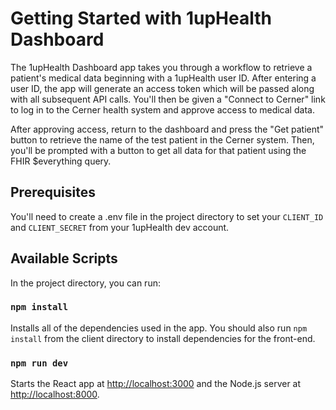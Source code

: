 # Getting Started with 1upHealth Dashboard

The 1upHealth Dashboard app takes you through a workflow to retrieve a patient's medical data beginning with a 1upHealth user ID. After entering a user ID, the app will generate an access token which will be passed along with all subsequent API calls. You'll then be given a "Connect to Cerner" link to log in to the Cerner health system and approve access to medical data.

After approving access, return to the dashboard and press the "Get patient" button to retrieve the name of the test patient in the Cerner system.
Then, you'll be prompted with a button to get all data for that patient using the FHIR $everything query.

## Prerequisites

You'll need to create a .env file in the project directory to set your `CLIENT_ID` and `CLIENT_SECRET` from your 1upHealth dev account.

## Available Scripts

In the project directory, you can run:

### `npm install`

Installs all of the dependencies used in the app. You should also run `npm install` from the client directory to install dependencies for the front-end.

### `npm run dev`

Starts the React app at [http://localhost:3000](http://localhost:3000) and the Node.js server at [http://localhost:8000](http://localhost:8000).
